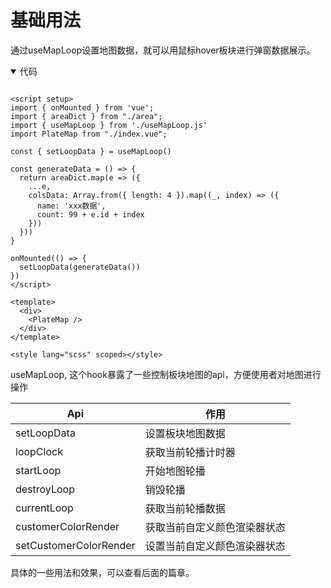 <script setup>
import UsageBase from '../src/plateMap/usageBase.vue'
</script>


# 基础用法

通过useMapLoop设置地图数据，就可以用鼠标hover板块进行弹窗数据展示。
<br/>

<UsageBase />

<details open>
<summary>代码</summary>

```vue

<script setup>
import { onMounted } from 'vue';
import { areaDict } from "./area";
import { useMapLoop } from './useMapLoop.js'
import PlateMap from "./index.vue";

const { setLoopData } = useMapLoop()

const generateData = () => {
  return areaDict.map(e => ({
    ...e,
    colsData: Array.from({ length: 4 }).map((_, index) => ({
      name: 'xxx数据',
      count: 99 + e.id + index
    }))
  }))
}

onMounted(() => {
  setLoopData(generateData())
})
</script>

<template>
  <div>
    <PlateMap />
  </div>
</template>

<style lang="scss" scoped></style>

```

</details>

useMapLoop, 这个hook暴露了一些控制板块地图的api，方便使用者对地图进行操作

| Api      | 作用 |
| ----------- | ----------- |
| setLoopData      | 设置板块地图数据       |
| loopClock   | 获取当前轮播计时器        |
| startLoop   | 开始地图轮播        |
| destroyLoop   | 销毁轮播        |
| currentLoop   | 获取当前轮播数据        |
| customerColorRender   | 获取当前自定义颜色渲染器状态        |
| setCustomerColorRender   | 设置当前自定义颜色渲染器状态        

具体的一些用法和效果，可以查看后面的篇章。